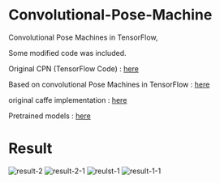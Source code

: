 # Convolutional-Pose-Machine


Convolutional Pose Machines in TensorFlow,

Some modified code was included.


Original CPN (TensorFlow Code) : [here](https://github.com/psycharo/cpm)

Based on convolutional Pose Machines in TensorFlow : [here](https://github.com/shihenw/convolutional-pose-machines-release)

original caffe implementation : [here](https://github.com/shihenw/convolutional-pose-machines-release)

Pretrained models : [here](https://drive.google.com/drive/folders/0Bw6m_66JSYLld0NESGQ4QUNEdFk)


# Result 

![result-2](https://user-images.githubusercontent.com/18207989/56008973-0f134f00-5d19-11e9-813f-4e4181ee2c53.png)
![result-2-1](https://user-images.githubusercontent.com/18207989/56008974-0fabe580-5d19-11e9-84e7-c549782b26d4.png)
![reulst-1](https://user-images.githubusercontent.com/18207989/56008975-0fabe580-5d19-11e9-86b5-83d305d9a28c.png)
![result-1-1](https://user-images.githubusercontent.com/18207989/56008971-0f134f00-5d19-11e9-81c2-d16bf1b1c675.png)
